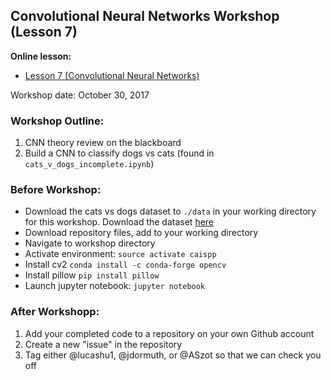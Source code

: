 ## Convolutional Neural Networks Workshop (Lesson 7)
**Online lesson:**

- [Lesson 7 (Convolutional Neural Networks)](http://caisplusplus.usc.edu/blog/curriculum/lesson7)

Workshop date: October 30, 2017

### Workshop Outline:
1. CNN theory review on the blackboard
2. Build a CNN to classify dogs vs cats (found in ``cats_v_dogs_incomplete.ipynb``)

### Before Workshop:
* Download the cats vs dogs dataset to `./data` in your working directory for this workshop. Download the dataset [here](https://www.kaggle.com/c/dogs-vs-cats/data)
* Download repository files, add to your working directory
* Navigate to workshop directory
* Activate environment: `source activate caispp`
* Install cv2 `conda install -c conda-forge opencv`
* Install pillow `pip install pillow`
* Launch jupyter notebook: `jupyter notebook`

### After Workshopp:
1. Add your completed code to a repository on your own Github account
2. Create a new "issue" in the repository
2. Tag either @lucashu1, @jdormuth, or @ASzot so that we can check you off
